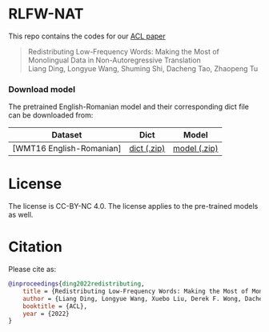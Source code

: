 # RLFW-NAT

This repo contains the codes for our [ACL paper](https://aclanthology.org/2022.acl-long.172.pdf)

> Redistributing Low-Frequency Words: Making the Most of Monolingual Data in Non-Autoregressive Translation  
> Liang Ding, Longyue Wang, Shuming Shi, Dacheng Tao, Zhaopeng Tu


### Download model 
The pretrained English-Romanian model and their corresponding dict file can be downloaded from:  

Dataset | Dict | Model
---|---|---  
[WMT16 English-Romanian] | [dict (.zip)](https://drive.google.com/uc?id=1o1h5ZsTJOn4Tyb9l3aigqY7bsVXLtwC5) | [model (.zip)](https://drive.google.com/uc?id=1Y6DmB0XtbZ-bnK_nI9O0qDP0QrdWyvF2)  

# License
The license is CC-BY-NC 4.0.
The license applies to the pre-trained models as well.

# Citation

Please cite as:

```bibtex
@inproceedings{ding2022redistributing,
    title = {Redistributing Low-Frequency Words: Making the Most of Monolingual Data in Non-Autoregressive Translation},
    author = {Liang Ding, Longyue Wang, Xuebo Liu, Derek F. Wong, Dacheng Tao and Zhaopeng Tu}
    booktitle = {ACL},
    year = {2022}
}
```
